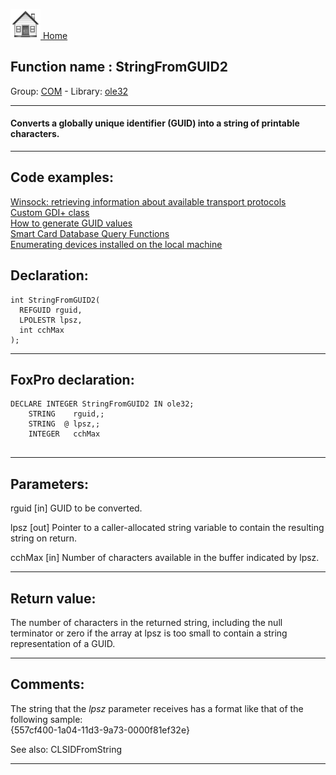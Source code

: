 [<img src="../../images/home.png"> Home ](https://github.com/VFPX/Win32API)  

## Function name : StringFromGUID2
Group: [COM](../../functions_group.md#COM)  -  Library: [ole32](../../libraries.md#ole32)  
***  


#### Converts a globally unique identifier (GUID) into a string of printable characters.
***  


## Code examples:
[Winsock: retrieving information about available transport protocols](../../samples/sample_223.md)  
[Custom GDI+ class](../../samples/sample_450.md)  
[How to generate GUID values](../../samples/sample_456.md)  
[Smart Card Database Query Functions](../../samples/sample_539.md)  
[Enumerating devices installed on the local machine](../../samples/sample_545.md)  

## Declaration:
```foxpro  
int StringFromGUID2(
  REFGUID rguid,
  LPOLESTR lpsz,
  int cchMax
);  
```  
***  


## FoxPro declaration:
```foxpro  
DECLARE INTEGER StringFromGUID2 IN ole32;
	STRING    rguid,;
	STRING  @ lpsz,;
	INTEGER   cchMax
  
```  
***  


## Parameters:
rguid 
[in] GUID to be converted. 

lpsz 
[out] Pointer to a caller-allocated string variable to contain the resulting string on return. 

cchMax 
[in] Number of characters available in the buffer indicated by lpsz.  
***  


## Return value:
The number of characters in the returned string, including the null terminator or zero if the array at lpsz is too small to contain a string representation of a GUID.  
***  


## Comments:
The string that the <Em>lpsz</Em> parameter receives has a format like that of the following sample:  
{557cf400-1a04-11d3-9a73-0000f81ef32e}  
  
See also: CLSIDFromString   
  
***  


